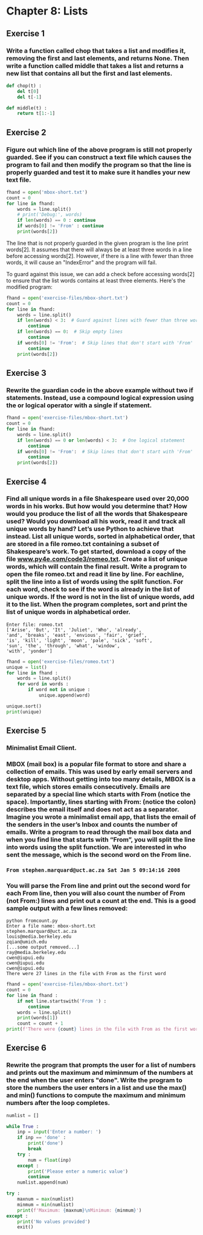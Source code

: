 # Chapter 8: Lists
## Exercise 1
### Write a function called chop that takes a list and modifies it, removing the first and last elements, and returns None. Then write a function called middle that takes a list and returns a new list that contains all but the first and last elements.

```python
def chop(t) :
    del t[0]
    del t[-1]

def middle(t) :
    return t[1:-1]
```

## Exercise 2
### Figure out which line of the above program is still not properly guarded. See if you can construct a text file which causes the program to fail and then modify the program so that the line is properly guarded and test it to make sure it handles your new text file.

```python
fhand = open('mbox-short.txt')
count = 0
for line in fhand:
    words = line.split()
    # print('Debug:', words)
    if len(words) == 0 : continue
    if words[0] != 'From' : continue
    print(words[2])
```

The line that is not properly guarded in the given program is the line print words[2]. It assumes that there will always be at least three words in a line before accessing words[2]. However, if there is a line with fewer than three words, it will cause an "IndexError" and the program will fail.

To guard against this issue, we can add a check before accessing words[2] to ensure that the list words contains at least three elements. Here's the modified program:

```python
fhand = open('exercise-files/mbox-short.txt')
count = 0
for line in fhand:
    words = line.split()
    if len(words) < 3:  # Guard against lines with fewer than three words
        continue
    if len(words) == 0:  # Skip empty lines
        continue
    if words[0] != 'From':  # Skip lines that don't start with 'From'
        continue
    print(words[2])
```

## Exercise 3
### Rewrite the guardian code in the above example without two if statements. Instead, use a compound logical expression using the or logical operator with a single if statement.

```python
fhand = open('exercise-files/mbox-short.txt')
count = 0
for line in fhand:
    words = line.split()
    if len(words) == 0 or len(words) < 3:  # One logical statement
        continue
    if words[0] != 'From':  # Skip lines that don't start with 'From'
        continue
    print(words[2])
```

## Exercise 4
###  Find all unique words in a file Shakespeare used over 20,000 words in his works. But how would you determine that? How would you produce the list of all the words that Shakespeare used? Would you download all his work, read it and track all unique words by hand? Let’s use Python to achieve that instead. List all unique words, sorted in alphabetical order, that are stored in a file romeo.txt containing a subset of Shakespeare’s work. To get started, download a copy of the file www.py4e.com/code3/romeo.txt. Create a list of unique words, which will contain the final result. Write a program to open the file romeo.txt and read it line by line. For eachline, split the line into a list of words using the split function. For each word, check to see if the word is already in the list of unique words. If the word is not in the list of unique words, add it to the list. When the program completes, sort and print the list of unique words in alphabetical order.

```
Enter file: romeo.txt
['Arise', 'But', 'It', 'Juliet', 'Who', 'already',
'and', 'breaks', 'east', 'envious', 'fair', 'grief',
'is', 'kill', 'light', 'moon', 'pale', 'sick', 'soft',
'sun', 'the', 'through', 'what', 'window',
'with', 'yonder']
```

```python
fhand = open('exercise-files/romeo.txt')
unique = list()
for line in fhand :
    words = line.split()
    for word in words :
        if word not in unique :
            unique.append(word)

unique.sort()
print(unique)
```

## Exercise 5
### Minimalist Email Client.
### MBOX (mail box) is a popular file format to store and share a collection of emails. This was used by early email servers and desktop apps. Without getting into too many details, MBOX is a text file, which stores emails consecutively. Emails are separated by a special line which starts with From (notice the space). Importantly, lines starting with From: (notice the colon) describes the email itself and does not act as a separator. Imagine you wrote a minimalist email app, that lists the email of the senders in the user’s Inbox and counts the number of emails. Write a program to read through the mail box data and when you find line that starts with “From”, you will split the line into words using the split function. We are interested in who sent the message, which is the second word on the From line.  
### `From stephen.marquard@uct.ac.za Sat Jan 5 09:14:16 2008`
### You will parse the From line and print out the second word for each From line, then you will also count the number of From (not From:) lines and print out a count at the end. This is a good sample output with a few lines removed:

```
python fromcount.py
Enter a file name: mbox-short.txt
stephen.marquard@uct.ac.za
louis@media.berkeley.edu
zqian@umich.edu
[...some output removed...]
ray@media.berkeley.edu
cwen@iupui.edu
cwen@iupui.edu
cwen@iupui.edu
There were 27 lines in the file with From as the first word
```
```python
fhand = open('exercise-files/mbox-short.txt')
count = 0
for line in fhand :
    if not line.startswith('From ') :
        continue
    words = line.split()
    print(words[1])
    count = count + 1
print(f'There were {count} lines in the file with From as the first word')
```

## Exercise 6
### Rewrite the program that prompts the user for a list of numbers and prints out the maximum and miminmum of the numbers at the end when the user enters "done". Write the program to store the numbers the user enters in a list and use the max() and min() functions to compute the maximum and minimum numbers after the loop completes.

```python
numlist = []

while True :
    inp = input('Enter a number: ')
    if inp == 'done' :
        print('done')
        break
    try :
        num = float(inp)
    except :
        print('Please enter a numeric value')
        continue
    numlist.append(num)

try :
    maxnum = max(numlist)
    minmum = min(numlist)
    print(f'Maximum: {maxnum}\nMinimum: {minmum}')
except :
    print('No values provided')
    exit()
```